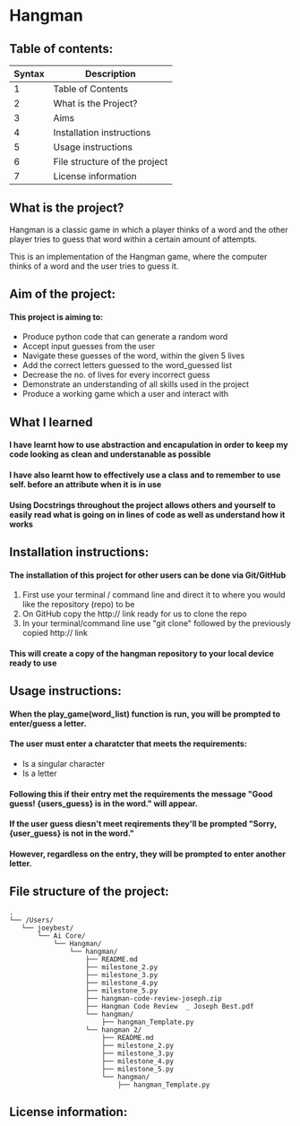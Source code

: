 # Hangman

## Table of contents:
| Syntax | Description |
| ----------- | ----------- |
| 1 | Table of Contents|
| 2 | What is the Project? |
| 3 | Aims |
| 4 | Installation instructions |
| 5 | Usage instructions |
| 6 | File structure of the project |
| 7 | License information |


## What is the project?
Hangman is a classic game in which a player thinks of a word and the other player tries to guess that word within a certain amount of attempts.

This is an implementation of the Hangman game, where the computer thinks of a word and the user tries to guess it. 

## Aim of the project:
#### This project is aiming to: 
- Produce python code that can generate a random word
- Accept input guesses from the user
- Navigate these guesses of the word, within the given 5 lives
- Add the correct letters guessed to the word_guessed list
- Decrease the no. of lives for every incorrect guess
- Demonstrate an understanding of all skills used in the project
- Produce a working game which a user and interact with

## What I learned
  #### I have learnt how to use abstraction and encapulation in order to keep my code looking as clean and understanable as possible
  #### I have also learnt how to effectively use a class and to remember to use self. before an attribute when it is in use

  #### Using Docstrings throughout the project allows others and yourself to easily read what is going on in lines of code as well as understand how it works

## Installation instructions:
#### The installation of this project for other users can be done via Git/GitHub
1. First use your terminal / command line and direct it to where you would like the repository (repo) to be
2. On GitHub copy the http:// link ready for us to clone the repo
3. In your terminal/command line use "git clone" followed by the previously copied http:// link
#### This will create a copy of the hangman repository to your local device ready to use

## Usage instructions:
#### When the play_game(word_list) function is run, you will be prompted to enter/guess a letter.

#### The user must enter a charatcter that meets the requirements:
  - Is a singular character
  - Is a letter

#### Following this if their entry met the requirements the message "Good guess! {users_guess} is in the word." will appear. 
#### If the user guess diesn't meet reqirements they'll be prompted "Sorry, {user_guess} is not in the word."
#### However, regardless on the entry, they will be prompted to enter another letter.

## File structure of the project:
 ```
.
└── /Users/
    └── joeybest/
        └── Ai Core/
            └── Hangman/
                └── hangman/
                    ├── README.md
                    ├── milestone_2.py
                    ├── milestone_3.py
                    ├── milestone_4.py
                    ├── milestone_5.py
                    ├── hangman-code-review-joseph.zip
                    ├── Hangman Code Review  _ Joseph Best.pdf
                    └── hangman/
                        ├── hangman_Template.py
                    └── hangman 2/
                        ├── README.md
                        ├── milestone_2.py
                        ├── milestone_3.py
                        ├── milestone_4.py
                        ├── milestone_5.py
                        └── hangman/
                            ├── hangman_Template.py
```

## License information:



